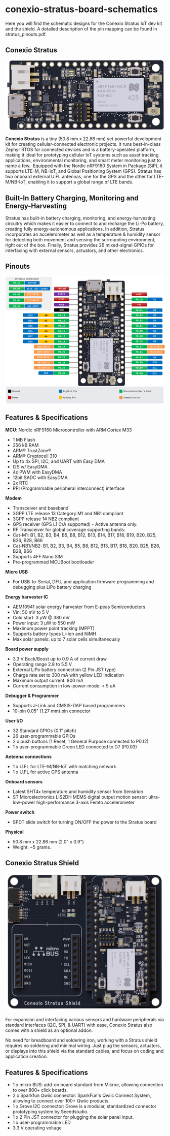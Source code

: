 # conexio-stratus-board-schematics
Here you will find the schematic designs for the Conexio Stratus IoT dev kit and the shield.
A detailed description of the pin mapping can be found in stratus_pinouts.pdf.


## Conexio Stratus

![Conexio Stratus](conexio-stratus-dev-kit/images/top.png)

**Conexio Stratus** is a tiny (50.8 mm x 22.86 mm) yet powerful development kit for creating cellular-connected electronic projects. It runs best-in-class Zephyr RTOS for connected devices and is a battery-operated platform, making it ideal for prototyping cellular IoT systems such as asset tracking applications, environmental monitoring, and smart meter monitoring just to name a few.
‌
Equipped with the Nordic nRF9160 System in Package (SiP), it supports LTE-M, NB-IoT, and Global Positioning System (GPS). Stratus has two onboard external U.FL antennas, one for the GPS and the other for LTE-M/NB-IoT, enabling it to support a global range of LTE bands.

## Built-In Battery Charging, Monitoring and Energy-Harvesting
‌Stratus has built-in battery charging, monitoring, and energy-harvesting circuitry which makes it easier to connect to and recharge the Li-Po battery, creating fully energy-autonomous applications. In addition, Stratus incorporates an accelerometer as well as a temperature & humidity sensor for detecting both movement and sensing the surrounding environment, right out of the box. Finally, Stratus provides 26 mixed-signal GPIOs for interfacing with external sensors, actuators, and other electronics.

## Pinouts
![Conexio Stratus](conexio-stratus-dev-kit/images/conexio-stratus-pinouts.png)

## Features & Specifications

**MCU**: Nordic nRF9160 Microcontroller with ARM Cortex M33
- 1 MB Flash
- 256 kB RAM
- ARM® TrustZone®
- ARM® Cryptocell 310
- Up to 4x SPI, I2C, and UART with Easy DMA
- I2S w/ EasyDMA
- 4x PWM with EasyDMA
- 12bit SADC with EasyDMA
- 2x RTC
- PPI (Programmable peripheral interconnect) interface

**Modem**
- Transceiver and baseband
- 3GPP LTE release 13 Category M1 and NB1 compliant
- 3GPP release 14 NB2 compliant
- GPS receiver (GPS L1 C/A supported) - Active antenna only.
- RF Transceiver for global coverage supporting bands:
- Cat-M1: B1, B2, B3, B4, B5, B8, B12, B13, B14, B17, B18, B19, B20, B25, B26, B28, B66
- Cat-NB1/NB2: B1, B2, B3, B4, B5, B8, B12, B13, B17, B18, B20, B25, B26, B28, B66
- Supports 4FF Nano SIM
- Pre-programmed MCUBoot bootloader

**Micro USB**
- For USB-to-Serial, DFU, and application firmware programming and debugging plus LiPo battery charging

**Energy harvester IC**
- AEM10941 solar energy harvester from E-peas Semiconductors
- Vin: 50 mV to 5 V
- Cold start: 3 μW @ 380 mV
- Power input: 3 μW to 550 mW
- Maximum power point tracking (MPPT)
- Supports battery types Li-ion and NiMH
- Max solar panels: up to 7 solar cells simultaneously

**Board power supply**
- 3.3 V Buck/Boost up to 0.9 A of current draw
- Operating range 2.8 to 5.5 V
- External LiPo battery connection (2 Pin JST type)
- Charge rate set to 300 mA with yellow LED indication
- Maximum output current: 800 mA
- Current consumption in low-power-mode: < 5 uA

**Debugger & Programmer**
- Supports J-Link and CMSIS-DAP based programmers
- 10-pin 0.05" (1.27 mm) pin connector

**User I/O**
- 32 Standard GPIOs (0.1" pitch)
- 26 user-programmable GPIOs
- 2 x push buttons (1 Reset, 1 General Purpose connected to P0.12)
- 1 x user-programmable Green LED connected to D7 (P0.03)

**Antenna connections**
- 1 x U.FL for LTE-M/NB-IoT with matching network
- 1 x U.FL for active GPS antenna

**Onboard sensors**
- Latest SHT4x temperature and humidity sensor from Sensirion
- ST Microelectronics LIS2DH MEMS digital output motion sensor: ultra-low-power high-performance 3-axis Femto accelerometer

**Power switch**
- SPDT slide switch for turning ON/OFF the power to the Stratus board

**Physical**
- 50.8 mm x 22.86 mm (2.0" x 0.9")
- Weight: ~5 grams.

## Conexio Stratus Shield
![Conexio Stratus](conexio-stratus-dev-kit/images/stratus_plus_shield.png)

For expansion and interfacing various sensors and hardware peripherals via standard interfaces (I2C, SPI, & UART) with ease, Conexio Stratus also comes with a shield as an optional addon.

No need for breadboard and soldering iron, working with a Stratus shield requires no soldering and minimal wiring. Just plug the sensors, actuators, or displays into this shield via the standard cables, and focus on coding and application creation.

## Features & Specifications

- 1 x mikro BUS: add-on board standard from Mikroe, allowing connection to over 800+ click boards.
- 2 x Sparkfun Qwiic connector: SparkFun's Qwiic Connect System, allowing to connect over 100+ Qwiic products.
- 1 x Grove I2C connector: Grove is a modular, standardized connector prototyping system by Seeedstudio.
- 1 x 2 Pin JST connector for plugging the solar panel input.
- 1 x user-programmable LED
- 3.3 V operating voltage